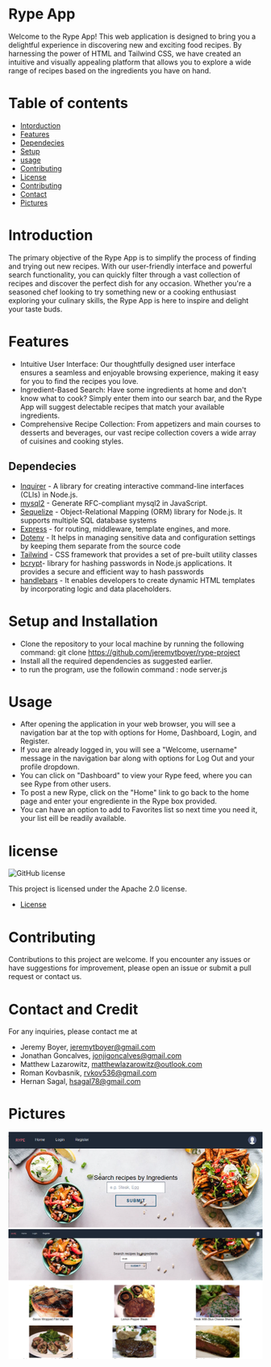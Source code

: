 # Rype App
Welcome to the Rype App! This web application is designed to bring you a delightful experience in discovering new and exciting food recipes. By harnessing the power of HTML and Tailwind CSS, we have created an intuitive and visually appealing platform that allows you to explore a wide range of recipes based on the ingredients you have on hand.

# Table of contents

- [Intorduction](#introduction)
- [Features](#Features)
- [Dependecies](#dependecies)
- [Setup](#setup_and_installation)
- [usage](#usage)
- [Contributing](#contributing)
- [License](#license)
- [Contributing](#Contributing)
- [Contact](#Contact_and_Credit)
- [Pictures](#Pictures)

# Introduction

The primary objective of the Rype App is to simplify the process of finding and trying out new recipes. With our user-friendly interface and powerful search functionality, you can quickly filter through a vast collection of recipes and discover the perfect dish for any occasion. Whether you're a seasoned chef looking to try something new or a cooking enthusiast exploring your culinary skills, the Rype App is here to inspire and delight your taste buds.

# Features

- Intuitive User Interface: Our thoughtfully designed user interface ensures a seamless and enjoyable browsing experience, making it easy for you to find the recipes you love.
- Ingredient-Based Search: Have some ingredients at home and don't know what to cook? Simply enter them into our search bar, and the Rype App will suggest delectable recipes that match your available ingredients.
- Comprehensive Recipe Collection: From appetizers and main courses to desserts and beverages, our vast recipe collection covers a wide array of cuisines and cooking styles.

## Dependecies

- [Inquirer](https://www.npmjs.com/package/inquirer) - A library for creating interactive command-line interfaces (CLIs) in Node.js.
- [mysql2](https://www.npmjs.com/package/mysql2) - Generate RFC-compliant mysql2 in JavaScript.
- [Sequelize](https://www.npmjs.com/package/sequelize) -  Object-Relational Mapping (ORM) library for Node.js. It supports multiple SQL database systems
- [Express](https://www.npmjs.com/package/express) - for routing, middleware, template engines, and more. 
- [Dotenv](https://www.npmjs.com/package/dotenv) -  It helps in managing sensitive data and configuration settings by keeping them separate from the source code
- [Tailwind](https://v2.tailwindcss.com/docs) -  CSS framework that provides a set of pre-built utility classes
- [bcrypt](https://www.npmjs.com/package/bcrypt)-  library for hashing passwords in Node.js applications. It provides a secure and efficient way to hash passwords
- [handlebars](https://www.npmjs.com/package/handlebars) -  It enables developers to create dynamic HTML templates by incorporating logic and data placeholders.

# Setup and Installation

- Clone the repository to your local machine by running the following command: git clone https://github.com/jeremytboyer/rype-project
- Install all the required dependencies as suggested earlier.
- to run the program, use the followin command :  node server.js
 

# Usage

- After opening the application in your web browser, you will see a navigation bar at the top with options for Home, Dashboard, Login, and Register.
- If you are already logged in, you will see a "Welcome, username" message in the navigation bar along with options for Log Out and your profile dropdown.
- You can click on "Dashboard" to view your Rype feed, where you can see Rype from other users.
- To post a new Rype, click on the "Home" link to go back to the home page and enter your engrediente in the Rype box provided.
- You can have an option to add to Favorites list so next time you need it, your list eill be readily available.  

# license 
![GitHub license](https://img.shields.io/badge/license-Apache%202.0-blue.svg)

This project is licensed under the Apache 2.0 license.

* [License](#license)

# Contributing

Contributions to this project are welcome. If you encounter any issues or have suggestions for improvement, please open an issue or submit a pull request or contact us.

# Contact and Credit 

For any inquiries, please contact me at

 - Jeremy Boyer, jeremytboyer@gmail.com
 - Jonathan Goncalves, jonjigoncalves@gmail.com
 - Matthew Lazarowitz, matthewlazarowitz@outlook.com
 - Roman Kovbasnik, rvkov536@gmail.com
 - Hernan Sagal, hsagal78@gmail.com

# Pictures

![Screenshot](/assests/appExamples/firstPage.png)
![Screenshot](/assests/appExamples/optionsDisplay.png)
